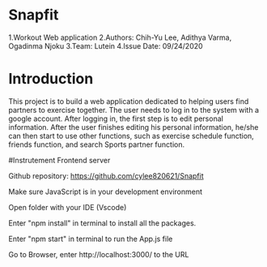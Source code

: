 # Snapfit
1.Workout Web application
2.Authors: Chih-Yu Lee,  Adithya Varma, Ogadinma Njoku
3.Team: Lutein
4.Issue Date: 09/24/2020


# Introduction
This project is to build a web application dedicated to helping users find partners to exercise together. The user needs to log in to the system with a google account. After logging in, the first step is to edit personal information. After the user finishes editing his personal information, he/she can then start to use other functions, such as exercise schedule function, friends function, and search Sports partner function.


#Instrutement
Frontend server

Github repository:
https://github.com/cylee820621/Snapfit

Make sure JavaScript is in your development
environment

Open folder with your IDE (Vscode)

Enter "npm install" in terminal to install all the
packages.

Enter "npm start" in terminal to run the App.js file

Go to Browser, enter http://localhost:3000/ to the URL
